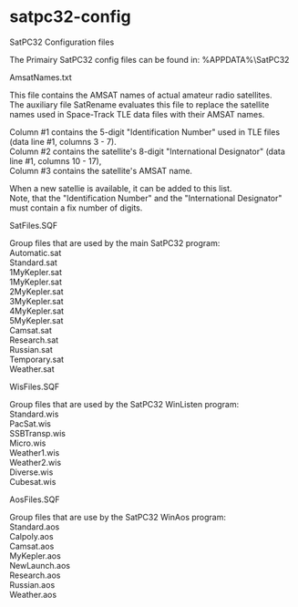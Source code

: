 # satpc32-config
SatPC32 Configuration files

The Primairy SatPC32 config files can be found in: %APPDATA%\SatPC32<br />

AmsatNames.txt<br />

 This file contains the AMSAT names of actual amateur radio satellites.<br />
 The auxiliary file SatRename evaluates this file to replace the satellite<br />
 names used in Space-Track TLE data files with their AMSAT names.<br />

 Column #1 contains the 5-digit "Identification Number" used in TLE files (data line #1, columns 3 - 7).<br />
 Column #2 contains the satellite's 8-digit "International Designator" (data line #1, columns 10 - 17),<br />
 Column #3 contains the satellite's AMSAT name.<br />

 When a new satellie is available, it can be added to this list.<br />
 Note, that the "Identification Number" and the "International Designator" must contain a fix number of digits.<br />

SatFiles.SQF<br />
  
 Group files that are used by the main SatPC32 program:<br />
  Automatic.sat<br />
  Standard.sat<br />
  1MyKepler.sat<br />
  1MyKepler.sat<br />
  2MyKepler.sat<br />
  3MyKepler.sat<br />
  4MyKepler.sat<br />
  5MyKepler.sat<br />
  Camsat.sat<br />
  Research.sat<br />
  Russian.sat<br />
  Temporary.sat<br />
  Weather.sat<br />
  
WisFiles.SQF<br />
  
 Group files that are used by the SatPC32 WinListen program:<br />
  Standard.wis<br />
  PacSat.wis<br />
  SSBTransp.wis<br />
  Micro.wis<br />
  Weather1.wis<br />
  Weather2.wis<br />
  Diverse.wis<br />
  Cubesat.wis<br />
  
AosFiles.SQF<br />
  
 Group files that are use by the SatPC32 WinAos program:<br />
  Standard.aos<br />
  Calpoly.aos<br />
  Camsat.aos<br />
  MyKepler.aos<br />
  NewLaunch.aos<br />
  Research.aos<br />
  Russian.aos<br />
  Weather.aos<br />
